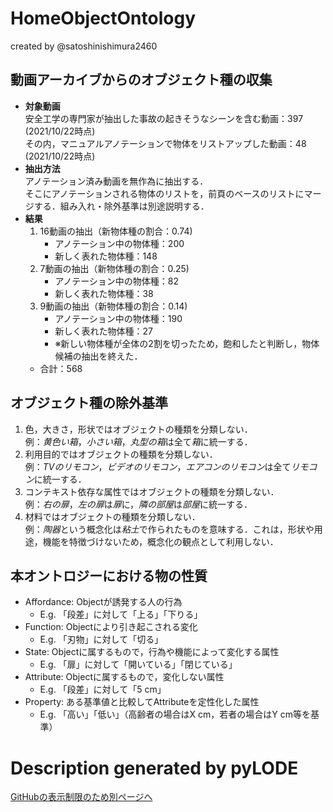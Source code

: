 # HomeObjectOntology
created by @satoshinishimura2460  
## 動画アーカイブからのオブジェクト種の収集
- **対象動画**  
安全工学の専門家が抽出した事故の起きそうなシーンを含む動画：397 (2021/10/22時点)  
その内，マニュアルアノテーションで物体をリストアップした動画：48 (2021/10/22時点)  
- **抽出方法**  
アノテーション済み動画を無作為に抽出する．  
そこにアノテーションされる物体のリストを，前頁のベースのリストにマージする．組み入れ・除外基準は別途説明する．  
- **結果**
    1. 16動画の抽出（新物体種の割合：0.74)
        - アノテーション中の物体種：200
        - 新しく表れた物体種：148
    2. 7動画の抽出（新物体種の割合：0.25)  
        - アノテーション中の物体種：82
        - 新しく表れた物体種：38
    3. 9動画の抽出（新物体種の割合：0.14)
        - アノテーション中の物体種：190
        - 新しく表れた物体種：27
        - ※新しい物体種が全体の2割を切ったため，飽和したと判断し，物体候補の抽出を終えた．
    - 合計：568
## オブジェクト種の除外基準
1. 色，大きさ，形状ではオブジェクトの種類を分類しない．  
例：*黄色い箱*，*小さい箱*，*丸型の箱*は全て*箱*に統一する．
2. 利用目的ではオブジェクトの種類を分類しない．  
例：*TVのリモコン*，*ビデオのリモコン*，*エアコンのリモコン*は全て*リモコン*に統一する．
3. コンテキスト依存な属性ではオブジェクトの種類を分類しない．  
例：*右の扉*，*左の扉*は*扉*に，*隣の部屋*は*部屋*に統一する．
4. 材料ではオブジェクトの種類を分類しない．  
例：*陶器*という概念化は*粘土*で作られたものを意味する．これは，形状や用途，機能を特徴づけないため，概念化の観点として利用しない．

## 本オントロジーにおける物の性質
- Affordance: Objectが誘発する人の行為
    - E.g. 「段差」に対して「上る」「下りる」
- Function: Objectにより引き起こされる変化
    - E.g. 「刃物」に対して「切る」
- State: Objectに属するもので，行為や機能によって変化する属性
    - E.g. 「扉」に対して「開いている」「閉じている」
- Attribute: Objectに属するもので，変化しない属性
    - E.g. 「段差」に対して「5 cm」
- Property: ある基準値と比較してAttributeを定性化した属性
    - E.g. 「高い」「低い」（高齢者の場合はX cm，若者の場合はY cm等を基準）


# Description generated by pyLODE
[GitHubの表示制限のため別ページへ](./description.md)

